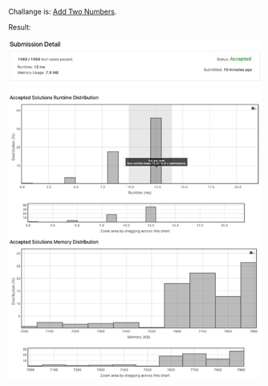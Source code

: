 Challange is: [Add Two Numbers](https://leetcode.com/problems/add-two-numbers/).

Result:

![Result](add-two-numbers-result.png)
